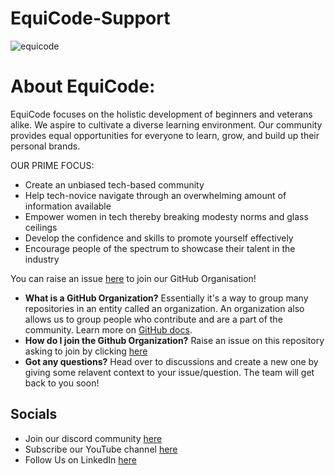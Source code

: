 # EquiCode-Support
![equicode](https://user-images.githubusercontent.com/74637789/121763077-d8cef580-cb56-11eb-8743-aa1511204b86.jpeg)

# About EquiCode:
EquiCode focuses on the holistic development of beginners and veterans alike. We aspire to cultivate a diverse learning environment. Our community provides equal opportunities for everyone to learn, grow, and build up their personal brands.

OUR PRIME FOCUS:

- Create an unbiased tech-based community 
- Help tech-novice navigate through an overwhelming amount of information available
- Empower women in tech thereby breaking modesty norms and glass ceilings
- Develop the confidence and skills to promote yourself effectively
- Encourage people of the spectrum to showcase their talent in the industry

You can raise an issue [here](https://github.com/EquiCode/Community-Support/issues/new?assignees=&labels=invite+me+to+the+organization&template=invitation.md&title=Invite+me+to+the+Equicode+GitHub+Organization) to join our GitHub Organisation!

- **What is a GitHub Organization?** Essentially it's a way to group many repositories in an entity called an organization. An organization also allows us to group people who contribute and are a part of the community.
Learn more on [GitHub docs](https://docs.github.com/en/github/setting-up-and-managing-organizations-and-teams/about-organizations).
- **How do I join the Github Organization?** Raise an issue on this repository asking to join by clicking [here](https://github.com/EquiCode/Community-Support/issues/new?assignees=&labels=invite+me+to+the+organization&template=invitation.md&title=Invite+me+to+the+Equicode+GitHub+Organization)
- **Got any questions?** Head over to discussions and create a new one by giving some relavent context to your issue/question. The team will get back to you soon!

## Socials

- Join our discord community [here](https://discord.gg/FdTxYHezq5)   
- Subscribe our YouTube channel [here](https://www.youtube.com/channel/UCY26R4LXhgSHF2a8J5xFzMg)
- Follow Us on LinkedIn [here](https://www.linkedin.com/company/equicode/?originalSubdomain=in)
